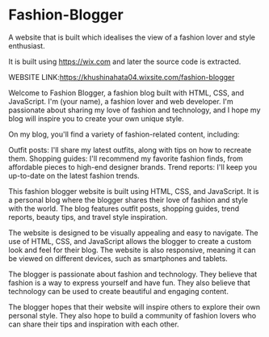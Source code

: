 # Fashion-Blogger
A website that is built which idealises the view of a fashion lover and style enthusiast.


It is built using https://wix.com and later the source code is extracted.

WEBSITE LINK:https://khushinahata04.wixsite.com/fashion-blogger

Welcome to Fashion Blogger, a fashion blog built with HTML, CSS, and JavaScript. I'm (your name), a fashion lover and web developer. I'm passionate about sharing my love of fashion and technology, and I hope my blog will inspire you to create your own unique style.

On my blog, you'll find a variety of fashion-related content, including:

Outfit posts: I'll share my latest outfits, along with tips on how to recreate them.
Shopping guides: I'll recommend my favorite fashion finds, from affordable pieces to high-end designer brands.
Trend reports: I'll keep you up-to-date on the latest fashion trends.

This fashion blogger website is built using HTML, CSS, and JavaScript. It is a personal blog where the blogger shares their love of fashion and style with the world. The blog features outfit posts, shopping guides, trend reports, beauty tips, and travel style inspiration.

The website is designed to be visually appealing and easy to navigate. The use of HTML, CSS, and JavaScript allows the blogger to create a custom look and feel for their blog. The website is also responsive, meaning it can be viewed on different devices, such as smartphones and tablets.

The blogger is passionate about fashion and technology. They believe that fashion is a way to express yourself and have fun. They also believe that technology can be used to create beautiful and engaging content.

The blogger hopes that their website will inspire others to explore their own personal style. They also hope to build a community of fashion lovers who can share their tips and inspiration with each other.
